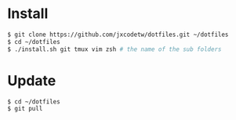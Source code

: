 # Install
```bash
$ git clone https://github.com/jxcodetw/dotfiles.git ~/dotfiles
$ cd ~/dotfiles
$ ./install.sh git tmux vim zsh # the name of the sub folders
```

# Update
```bash
$ cd ~/dotfiles
$ git pull
```